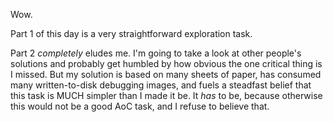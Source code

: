 Wow.

Part 1 of this day is a very straightforward exploration task.

Part 2 *completely* eludes me.
I'm going to take a look at other people's solutions and probably get humbled by how obvious the one critical thing is I missed.
But my solution is based on many sheets of paper, has consumed many written-to-disk debugging images, and fuels a steadfast belief that this task is MUCH simpler than I made it be.
It *has* to be, because otherwise this would not be a good AoC task, and I refuse to believe that.

